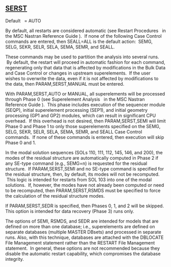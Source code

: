 ## [SERST](https://nexus.hexagon.com/documentationcenter/bundle/MSC_Nastran_2022.4/page/Nastran_Combined_Book/qrg/parameters/TOC.SERST.xhtml)

Default    = AUTO

By default, all restarts are considered automatic (see  Restart Procedures   in the MSC Nastran Reference Guide ).  If none of the following Case Control commands are entered, then SEALL=ALL is the default action:  SEMG, SELG, SEKR, SELR, SELA, SEMA, SEMR, and SEALL.

These commands may be used to partition the analysis into several runs.  By default, the restart will proceed in automatic fashion for each command, regenerating only that data that is affected by modifications in the Bulk Data and Case Control or changes in upstream superelements.  If the user wishes to overwrite the data, even if it is not affected by modifications to the data, then PARAM,SERST,MANUAL must be entered.

With PARAM,SERST,AUTO or MANUAL, all superelements will be processed through Phase 0 (see  Superelement Analysis   in the MSC Nastran Reference Guide ).  This phase includes execution of the sequencer module (SEQP), initial superelement processing (SEP1), and initial geometry processing (GP1 and GP2) modules, which can result in significant CPU overhead.  If this overhead is not desired, then PARAM,SERST,SEMI will limit Phase 0 and Phase 1 to only those superelements specified on the SEMG, SELG, SEKR, SELR, SELA, SEMA, SEMR, and SEALL Case Control commands.  If none of these commands is entered, then execution will skip Phase 0 and 1.

In the modal solution sequences (SOLs 110, 111, 112, 145, 146, and 200), the modes of the residual structure are automatically computed in Phase 2 if any SE-type command (e.g., SEMG=n) is requested for the residual structure.  If PARAM,SERST,SEMI and no SE-type command is specified for the residual structure, then, by default, its modes will not be recomputed.  This logic is intended for restarts from SOL 103 into one of the modal solutions.  If, however, the modes have not already been computed or need to be recomputed, then PARAM,SERST,RSMDS must be specified to force the calculation of the residual structure modes.

If PARAM,SERST,SEDR is specified, then Phases 0, 1, and 2 will be skipped. This option is intended for data recovery (Phase 3) runs only.

The options of SEMI, RSMDS, and SEDR are intended for models that are defined on more than one database; i.e., superelements are defined on separate databases (multiple MASTER DBsets) and processed in separate runs. Also, with this technique, databases are attached with the DBLOCATE File Management statement rather than the RESTART File Management statement.  In general, these options are not recommended because they disable the automatic restart capability, which compromises the database integrity.


